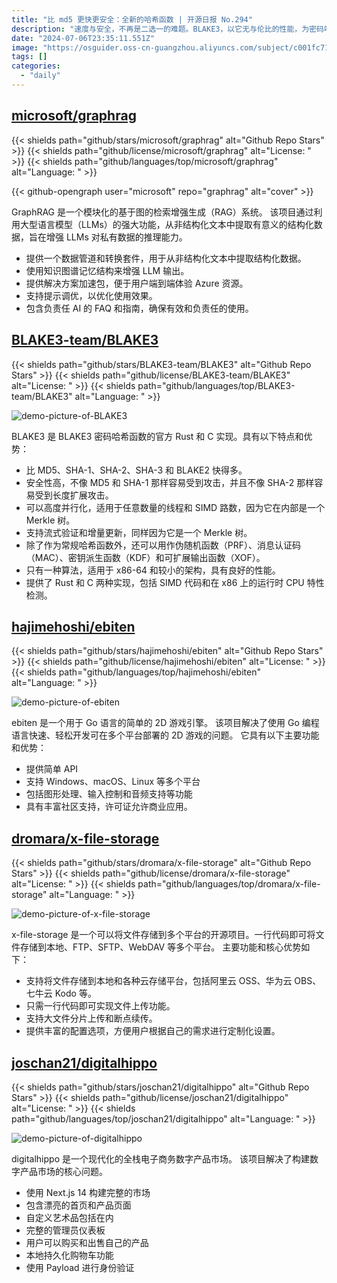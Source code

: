```yaml
---
title: "比 md5 更快更安全：全新的哈希函数 | 开源日报 No.294"
description: "速度与安全，不再是二选一的难题。BLAKE3，以它无与伦比的性能，为密码哈希函数带来了革命性的变革。快速、安全、灵活，BLAKE3让数据保护变得更加简单而高效。"
date: "2024-07-06T23:35:11.551Z"
image: "https://osguider.oss-cn-guangzhou.aliyuncs.com/subject/c001fc7150e417f2a57122fc7846dd69.png"
tags: []
categories:
  - "daily"
---
```


## [microsoft/graphrag](https://github.com/microsoft/graphrag)

{{< shields path="github/stars/microsoft/graphrag" alt="Github Repo Stars" >}} {{< shields path="github/license/microsoft/graphrag" alt="License: " >}} {{< shields path="github/languages/top/microsoft/graphrag" alt="Language: " >}}

{{< github-opengraph user="microsoft" repo="graphrag" alt="cover" >}}

GraphRAG 是一个模块化的基于图的检索增强生成（RAG）系统。
该项目通过利用大型语言模型（LLMs）的强大功能，从非结构化文本中提取有意义的结构化数据，旨在增强 LLMs 对私有数据的推理能力。

- 提供一个数据管道和转换套件，用于从非结构化文本中提取结构化数据。
- 使用知识图谱记忆结构来增强 LLM 输出。
- 提供解决方案加速包，便于用户端到端体验 Azure 资源。
- 支持提示调优，以优化使用效果。
- 包含负责任 AI 的 FAQ 和指南，确保有效和负责任的使用。
  
## [BLAKE3-team/BLAKE3](https://github.com/BLAKE3-team/BLAKE3)

{{< shields path="github/stars/BLAKE3-team/BLAKE3" alt="Github Repo Stars" >}} {{< shields path="github/license/BLAKE3-team/BLAKE3" alt="License: " >}} {{< shields path="github/languages/top/BLAKE3-team/BLAKE3" alt="Language: " >}}

![demo-picture-of-BLAKE3](https://static.osguider.com/subject/github/BLAKE3-team/BLAKE3/622088537b13b2854e96802f3e15b870.svg)

BLAKE3 是 BLAKE3 密码哈希函数的官方 Rust 和 C 实现。具有以下特点和优势：

- 比 MD5、SHA-1、SHA-2、SHA-3 和 BLAKE2 快得多。
- 安全性高，不像 MD5 和 SHA-1 那样容易受到攻击，并且不像 SHA-2 那样容易受到长度扩展攻击。
- 可以高度并行化，适用于任意数量的线程和 SIMD 路数，因为它在内部是一个 Merkle 树。
- 支持流式验证和增量更新，同样因为它是一个 Merkle 树。
- 除了作为常规哈希函数外，还可以用作伪随机函数（PRF）、消息认证码（MAC）、密钥派生函数（KDF）和可扩展输出函数（XOF）。
- 只有一种算法，适用于 x86-64 和较小的架构，具有良好的性能。
- 提供了 Rust 和 C 两种实现，包括 SIMD 代码和在 x86 上的运行时 CPU 特性检测。
  
## [hajimehoshi/ebiten](https://github.com/hajimehoshi/ebiten)

{{< shields path="github/stars/hajimehoshi/ebiten" alt="Github Repo Stars" >}} {{< shields path="github/license/hajimehoshi/ebiten" alt="License: " >}} {{< shields path="github/languages/top/hajimehoshi/ebiten" alt="Language: " >}}

![demo-picture-of-ebiten](https://static.osguider.com/subject/github/hajimehoshi/ebiten/f17ca38da2ee998b34437a11bbb34684.png)

ebiten 是一个用于 Go 语言的简单的 2D 游戏引擎。
该项目解决了使用 Go 编程语言快速、轻松开发可在多个平台部署的 2D 游戏的问题。
它具有以下主要功能和优势：

- 提供简单 API
- 支持 Windows、macOS、Linux 等多个平台
- 包括图形处理、输入控制和音频支持等功能
- 具有丰富社区支持，许可证允许商业应用。
  
## [dromara/x-file-storage](https://github.com/dromara/x-file-storage)

{{< shields path="github/stars/dromara/x-file-storage" alt="Github Repo Stars" >}} {{< shields path="github/license/dromara/x-file-storage" alt="License: " >}} {{< shields path="github/languages/top/dromara/x-file-storage" alt="Language: " >}}

![demo-picture-of-x-file-storage](https://picgo-daily.oss-cn-guangzhou.aliyuncs.com/picgo-daily/2024/e4a668d19d7f2b9c174ebe93c719f69c.png)

x-file-storage 是一个可以将文件存储到多个平台的开源项目。一行代码即可将文件存储到本地、FTP、SFTP、WebDAV 等多个平台。
主要功能和核心优势如下：

- 支持将文件存储到本地和各种云存储平台，包括阿里云 OSS、华为云 OBS、七牛云 Kodo 等。
- 只需一行代码即可实现文件上传功能。
- 支持大文件分片上传和断点续传。
- 提供丰富的配置选项，方便用户根据自己的需求进行定制化设置。
  
## [joschan21/digitalhippo](https://github.com/joschan21/digitalhippo)

{{< shields path="github/stars/joschan21/digitalhippo" alt="Github Repo Stars" >}} {{< shields path="github/license/joschan21/digitalhippo" alt="License: " >}} {{< shields path="github/languages/top/joschan21/digitalhippo" alt="Language: " >}}

![demo-picture-of-digitalhippo](https://picgo-daily.oss-cn-guangzhou.aliyuncs.com/picgo-daily/2024/65ba614162fd30dc0160739a5e177404.png)

digitalhippo 是一个现代化的全栈电子商务数字产品市场。
该项目解决了构建数字产品市场的核心问题。

- 使用 Next.js 14 构建完整的市场
- 包含漂亮的首页和产品页面
- 自定义艺术品包括在内
- 完整的管理员仪表板
- 用户可以购买和出售自己的产品
- 本地持久化购物车功能
- 使用 Payload 进行身份验证
  
